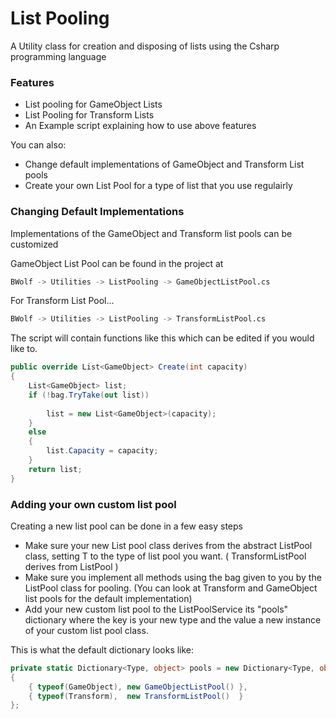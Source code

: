 # List Pooling

A Utility class for creation and disposing of lists using the Csharp programming language

### Features

  - List pooling for GameObject Lists
  - List Pooling for Transform Lists
  - An Example script explaining how to use above features


You can also:
  - Change default implementations of GameObject and Transform List pools
  - Create your own List Pool for a type of list that you use regulairly

### Changing Default Implementations

Implementations of the GameObject and Transform list pools can be customized

GameObject List Pool can be found in the project at

```sh
BWolf -> Utilities -> ListPooling -> GameObjectListPool.cs
```

For Transform List Pool...

```sh
BWolf -> Utilities -> ListPooling -> TransformListPool.cs
```

The script will contain functions like this which can be edited if you would like to.

```csharp
public override List<GameObject> Create(int capacity)
{
    List<GameObject> list;
    if (!bag.TryTake(out list))
     
        list = new List<GameObject>(capacity);
    }
    else
    {
        list.Capacity = capacity;
    }
    return list;
}
```

### Adding your own custom list pool 

Creating a new list pool can be done in a few easy steps

- Make sure your new List pool class derives from the abstract ListPool class, setting T to the type of list pool you want. ( TransformListPool derives from ListPool<Transform> )
- Make sure you implement all methods using the bag given to you by the ListPool class for pooling. (You can look at Transform and GameObject list pools for the default implementation)
- Add your new custom list pool to the ListPoolService its "pools" dictionary where the key is your new type and the value a new instance of your custom list pool class.

This is what the default dictionary looks like:
```csharp
private static Dictionary<Type, object> pools = new Dictionary<Type, object>
{
    { typeof(GameObject), new GameObjectListPool() },
    { typeof(Transform),  new TransformListPool()  }
};
```

